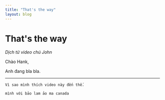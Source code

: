 ```yaml
---
title: "That's the way"
layout: blog
---
```


# That's the way

_Dịch từ video chú John_

Chào Hank,

Anh đang bla bla.

---

```
Vì sao mình thích video này đến thế.

mình với bảo lam ảo ma canada
```
